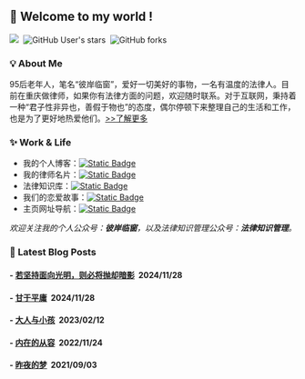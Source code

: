 ## 📌 Welcome to my world !

![](https://komarev.com/ghpvc/?username=LawyerLu&color=40c463)&nbsp; ![GitHub User's stars](<img alt="GitHub Repo stars" src="https://img.shields.io/github/stars/LawyerLu/OneBlog">) &nbsp;![GitHub forks](https://img.shields.io/github/forks/LawyerLu/ONEBLOG) 

### 💡 About Me

95后老年人，笔名“彼岸临窗”，爱好一切美好的事物，一名有温度的法律人。目前在重庆做律师，如果你有法律方面的问题，欢迎随时联系。对于互联网，秉持着一种“君子性非异也，善假于物也”的态度，偶尔停顿下来整理自己的生活和工作，也是为了更好地热爱他们。[>>了解更多](https://blog.luziyang.cn/about.html)

### ✨ Work & Life

- 我的个人博客：<a href="https://oneblog.me" target="_blank"><img alt="Static Badge" src="https://img.shields.io/badge/oneblog.me-%E5%8D%9A%E5%AE%A2-blue"></a>
- 我的律师名片：<a href="https://luziyang.cn" target="_blank"><img alt="Static Badge" src="https://img.shields.io/badge/luziyang.cn-%E5%BE%8B%E5%B8%88-ef6726"></a>
- 法律知识库：<a href="https://luziyang.cn/wiki" target="_blank"><img alt="Static Badge" src="https://img.shields.io/badge/wiki-%E6%B3%95%E5%BE%8B%E7%9F%A5%E8%AF%86%E7%AE%A1%E7%90%86-116fe5"></a>
- 我们的恋爱故事：<a href="https://bypic.cn" target="_blank"><img alt="Static Badge" src="https://img.shields.io/badge/bypic.cn-%E6%83%85%E4%BE%A3%E6%97%A5%E5%BF%97-e35ca6"></a>
- 主页网址导航：<a href="https://coolnav.com" target="_blank"><img alt="Static Badge" src="https://img.shields.io/badge/coolnav.com-%E9%85%B7%E5%AF%BC%E8%88%AA-267fef"></a>

*欢迎关注我的个人公众号：**彼岸临窗**，以及法律知识管理公众号：**法律知识管理**。*

### 📙 Latest Blog Posts

<!-- BLOG-POST-LIST:START -->
 #### - [若坚持面向光明，则必将抛却暗影](https://blog.luziyang.cn/942.html) &nbsp;2024/11/28 

 #### - [甘于平庸](https://blog.luziyang.cn/941.html) &nbsp;2024/11/28 

 #### - [大人与小孩](https://blog.luziyang.cn/378.html) &nbsp;2023/02/12 

 #### - [内在的从容](https://blog.luziyang.cn/377.html) &nbsp;2022/11/24 

 #### - [昨夜的梦](https://blog.luziyang.cn/369.html) &nbsp;2021/09/03 
<!-- BLOG-POST-LIST:END -->
